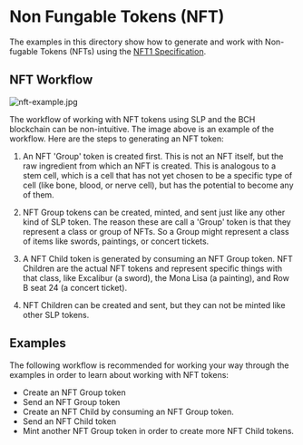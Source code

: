 # Non Fungable Tokens (NFT)

The examples in this directory show how to generate and work with Non-fugable
Tokens (NFTs) using the [NFT1 Specification](https://github.com/simpleledger/slp-specifications/blob/master/slp-nft-1.md).

## NFT Workflow
![nft-example.jpg](nfg-example.jpg)

The workflow of working with NFT tokens using SLP and the BCH blockchain can be non-intuitive. The image above is an example of the workflow. Here are the steps to generating an NFT token:

1. An NFT 'Group' token is created first. This is not an NFT itself, but the raw ingredient from which an NFT is created. This is analogous to a stem cell, which is a cell that has not yet chosen to be a specific type of cell (like bone, blood, or nerve cell), but has the potential to become any of them.

2. NFT Group tokens can be created, minted, and sent just like any other kind of SLP token. The reason these are call a 'Group' token is that they represent a class or group of NFTs. So a Group might represent a class of items like swords, paintings, or concert tickets.

3. A NFT Child token is generated by consuming an NFT Group token. NFT Children are the actual NFT tokens and represent specific things with that class, like Excalibur (a sword), the Mona Lisa (a painting), and Row B seat 24 (a concert ticket).

4. NFT Children can be created and sent, but they can not be minted like other SLP tokens.

## Examples
The following workflow is recommended for working your way through the examples in order to learn about working with NFT tokens:

- Create an NFT Group token
- Send an NFT Group token
- Create an NFT Child by consuming an NFT Group token.
- Send an NFT Child token
- Mint another NFT Group token in order to create more NFT Child tokens.
